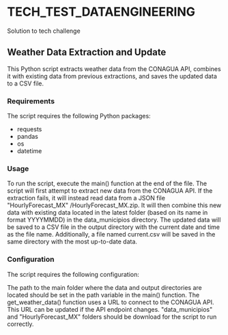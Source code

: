 # TECH_TEST_DATAENGINEERING
Solution to tech challenge

## Weather Data Extraction and Update
This Python script extracts weather data from the CONAGUA API, combines it with existing data from previous extractions, and saves the updated data to a CSV file.

### Requirements
The script requires the following Python packages:

* requests
* pandas
* os
* datetime

### Usage
To run the script, execute the main() function at the end of the file. The script will first attempt to extract new data from the CONAGUA API. If the extraction fails, it will instead read data from a JSON file "HourlyForecast_MX" /HourlyForecast_MX.zip. It will then combine this new data with existing data located in the latest folder (based on its name in format YYYYMMDD) in the data_municipios directory. The updated data will be saved to a CSV file in the output directory with the current date and time as the file name. Additionally, a file named current.csv will be saved in the same directory with the most up-to-date data.

### Configuration
The script requires the following configuration:

The path to the main folder where the data and output directories are located should be set in the path variable in the main() function.
The get_weather_data() function uses a URL to connect to the CONAGUA API. This URL can be updated if the API endpoint changes.
"data_municipios" and "HourlyForecast_MX" folders should be download for the script to run correctly.
